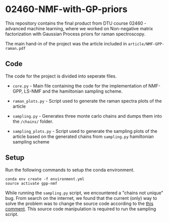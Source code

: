 # 02460-NMF-with-GP-priors
This repository contains the final product from DTU course 02460 -
advanced machine learning, where we worked on Non-negative matrix factorization
with Gaussian Process priors for raman spectroscopy.

The main hand-in of the project was the article included in ```article/NMF-GPP-raman.pdf```

## Code
The code for the project is divided into seperate files.

* `core.py` - Main file containing the code for the implementation of NMF-GPP, LS-NMF and the
hamiltonian sampling scheme.

* `raman_plots.py` - Script used to generate the raman spectra plots of the article

* `sampling.py` - Generates three monte carlo chains
and dumps them into the `/chains/` folder.

* `sampling_plots.py` - Script used to generate the sampling plots of the article
based on the generated chains from `sampling.py`
hamiltonian sampling scheme

## Setup
Run the following commands to setup the conda environment.

```
conda env create -f environment.yml
source activate gpp-nmf
```

While running the `sampling.py` script, we encountered a "chains not unique" bug.
From search on the internet, we found that the current (only) way to solve the problem
was to change the source code according to the [this comment](https://github.com/pymc-devs/pymc3/issues/2856#issuecomment-366039215).
This source code manipulation is required to run the sampling script.

